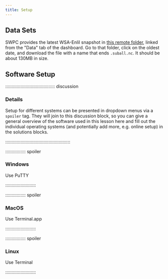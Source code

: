 ```yaml
---
title: Setup
---
```


<!-- FIXME: Setup instructions live in this document. Please specify the tools and -->
<!-- the data sets the Learner needs to have installed. -->

## Data Sets

SWPC provides the latest WSA-Enlil snapshot in [this remote folder](https://nomads.ncep.noaa.gov/pub/data/nccf/com/wsa_enlil/prod/),
linked from the "Data" tab of the dashboard.  Go to that folder, click on the oldest date,
and download the file with a name that ends `.suball.nc`.  It should be about 130MB in size.

## Software Setup

::::::::::::::::::::::::::::::::::::::: discussion

### Details

Setup for different systems can be presented in dropdown menus via a `spoiler`
tag. They will join to this discussion block, so you can give a general overview
of the software used in this lesson here and fill out the individual operating
systems (and potentially add more, e.g. online setup) in the solutions blocks.

:::::::::::::::::::::::::::::::::::::::::::::::::::

:::::::::::::::: spoiler

### Windows

Use PuTTY

::::::::::::::::::::::::

:::::::::::::::: spoiler

### MacOS

Use Terminal.app

::::::::::::::::::::::::


:::::::::::::::: spoiler

### Linux

Use Terminal

::::::::::::::::::::::::

